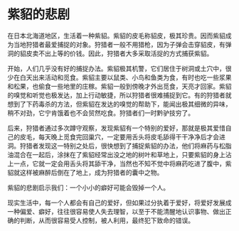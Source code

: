 # 紫貂的悲剧

在日本北海道地区，生活着一种紫貂。紫貂的皮毛称貂皮，极其珍贵。因而紫貂成为当地狩猎者最爱捕捉的对象。狩猎者一般不用猎枪，因为子弹会击穿貂皮，有弹洞的貂皮卖不出上等的价钱。因此，狩猎者大多采取活捉的方式捕获紫貂。 

开始，人们几乎没有好的捕捉办法。紫貂极其机警，它们居住于树洞或土穴中，很少在白天出来活动和觅食。紫貂主要以鼠类、小鸟和鱼类为食，有时也吃一些浆果和松果，也偷食一些地里的庄稼。紫貂一般到傍晚才外出觅食，天亮才回家。紫貂的嗅觉和听觉也极发达，加上行动敏捷，所以狩猎者很难捕捉到它。有的狩猎者就想到了下药毒杀的方法，但紫貂在发达的嗅觉的帮助下，能闻出极其细微的异味，稍不对劲，它宁肯饿着也不会贸然吃食。狩猎者们一时黔驴技穷了。 

后来，狩猎者通过多次蹲守观察，发现紫貂有一个特别的爱好，那就是极其爱惜自己的皮毛，每天晚上觅食完回巢穴，一定要用舌头将皮毛舔得干干净净后才会进洞。狩猎者发现这一特别之处后，很快想到了捕捉紫貂的办法，他们将麻药与松脂油混合在一起后，涂抹在了紫貂经常出没之地的树叶和草地上，只要紫貂的身上沾上一点，它就一定会用舌头将其舔干净，当然也不知不觉中将麻药吃进了腹中，紫貂就这样被麻醉后倒在了地上，成为狩猎者的囊中之物。 

紫貂的悲剧启示我们：一个小小的癖好可能会毁掉一个人。 

现实生活中，每一个人都会有自己的爱好，但如果过分执着于爱好，将爱好发展成一种偏爱、癖好，往往很容易使人失去理智，以至于不能清醒地认识事物、做出正确的判断，从而很容易受人控制，被人利用，最终犯下致命的错误。